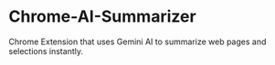 # Chrome-AI-Summarizer
Chrome Extension that uses Gemini AI to summarize web pages and selections instantly.
